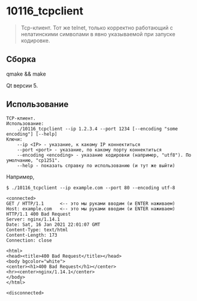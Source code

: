# 10116_tcpclient
> Tcp-клиент. Тот же telnet, только корректно работающий с нелатинскими символами в явно указываемой при запуске кодировке.
## Сборка
qmake && make

Qt версии 5.

## Использование
```
TCP-клиент.
Использование:
	./10116_tcpclient --ip 1.2.3.4 --port 1234 [--encoding "some encoding"] [--help]
Ключи:
	--ip <IP> - указание, к какому IP коннектиться
	--port <port> - указание, по какому порту коннектиться
	--encoding <encoding> - указание кодировки (например, "utf8"). По умолчанию, "cp1251".
	--help - показать справку по использованию (и тут же выйти)
```

Например,
```
$ ./10116_tcpclient --ip example.com --port 80 --encoding utf-8

<connected>
GET / HTTP/1.1      <-- это мы руками вводим (и ENTER наживаем)
Host: example.com   <-- это мы руками вводим (и ENTER наживаем)
HTTP/1.1 400 Bad Request
Server: nginx/1.14.1
Date: Sat, 16 Jan 2021 22:01:07 GMT
Content-Type: text/html
Content-Length: 173
Connection: close

<html>
<head><title>400 Bad Request</title></head>
<body bgcolor="white">
<center><h1>400 Bad Request</h1></center>
<hr><center>nginx/1.14.1</center>
</body>
</html>

<disconnected>

```
